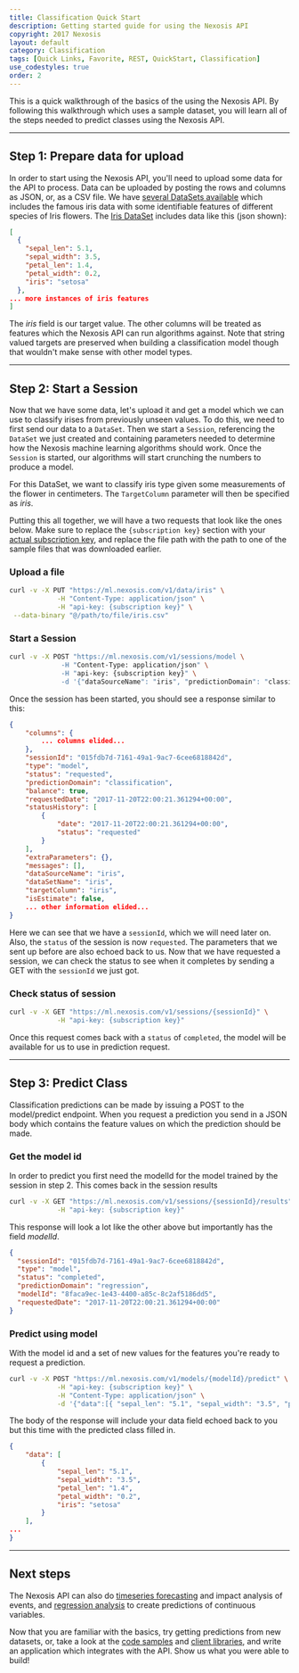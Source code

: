 ```yaml
---
title: Classification Quick Start
description: Getting started guide for using the Nexosis API
copyright: 2017 Nexosis
layout: default 
category: Classification
tags: [Quick Links, Favorite, REST, QuickStart, Classification]
use_codestyles: true
order: 2
---
```


This is a quick walkthrough of the basics of the using the Nexosis API.  By following this walkthrough which uses a sample dataset, you will learn all of the steps needed to predict classes using the Nexosis API.

------

## Step 1: Prepare data for upload

In order to start using the Nexosis API, you'll need to upload some data for the API to process. Data can be uploaded by posting the rows and columns as JSON, or, as a CSV file.  We have [several DataSets available](https://github.com/Nexosis/sampledata) which includes the famous iris data with some identifiable features of different species of Iris flowers.  The [Iris DataSet](https://github.com/Nexosis/sampledata/blob/master/iris.csv) includes data like this (json shown):

``` json
[
  {
    "sepal_len": 5.1,
    "sepal_width": 3.5,
    "petal_len": 1.4,
    "petal_width": 0.2,
    "iris": "setosa"
  },
... more instances of iris features
]
```

The *iris* field is our target value.  The other columns will be treated as features which the Nexosis API can run algorithms against. Note that string valued targets are preserved when building a classification model though that wouldn't make sense with other model types.

------

## Step 2: Start a Session

Now that we have some data, let's upload it and get a model which we can use to classify irises from previously unseen values.  To do this, we need to first send our data to a `DataSet`.  Then we start a `Session`, referencing the `DataSet` we just created and containing parameters needed to determine how the Nexosis machine learning algorithms should work.  Once the `Session` is started, our algorithms will start crunching the numbers to produce a model.

For this DataSet, we want to classify iris type given some measurements of the flower in centimeters.  The `TargetColumn` parameter will then be specified as *iris*.

Putting this all together, we will have a two requests that look like the ones below.  Make sure to replace the `{subscription key}` section with your [actual subscription key](https://developers.nexosis.com/developer), and replace the file path with the path to one of the sample files that was downloaded earlier.

### Upload a file

``` bash
curl -v -X PUT "https://ml.nexosis.com/v1/data/iris" \
            -H "Content-Type: application/json" \
            -H "api-key: {subscription key}" \
 --data-binary "@/path/to/file/iris.csv"
```

### Start a Session

``` bash
curl -v -X POST "https://ml.nexosis.com/v1/sessions/model \
             -H "Content-Type: application/json" \
             -H "api-key: {subscription key}" \
             -d '{"dataSourceName": "iris", "predictionDomain": "classification", "targetColumn": "iris"}'
```

Once the session has been started, you should see a response similar to this:

``` JSON
{
    "columns": {
        ... columns elided...
    },
    "sessionId": "015fdb7d-7161-49a1-9ac7-6cee6818842d",
    "type": "model",
    "status": "requested",
    "predictionDomain": "classification",
    "balance": true,
    "requestedDate": "2017-11-20T22:00:21.361294+00:00",
    "statusHistory": [
        {
            "date": "2017-11-20T22:00:21.361294+00:00",
            "status": "requested"
        }
    ],
    "extraParameters": {},
    "messages": [],
    "dataSourceName": "iris",
    "dataSetName": "iris",
    "targetColumn": "iris",
    "isEstimate": false,
    ... other information elided...
}

```

Here we can see that we have a `sessionId`, which we will need later on.  Also, the `status` of the session is now `requested`.  The parameters that we sent up before are also echoed back to us.  Now that we have requested a session, we can check the status to see when it completes by sending a GET with the `sessionId` we just got.

### Check status of session

``` bash
curl -v -X GET "https://ml.nexosis.com/v1/sessions/{sessionId}" \
            -H "api-key: {subscription key}"
```

Once this request comes back with a `status` of `completed`, the model will be available for us to use in prediction request.

------

## Step 3: Predict Class

Classification predictions can be made by issuing a POST to the model/predict endpoint. When you request a prediction you send in a JSON body which contains the feature values on which the prediction should be made.

### Get the model id
In order to predict you first need the modelId for the model trained by the session in step 2. This comes back in the session results

``` bash
curl -v -X GET "https://ml.nexosis.com/v1/sessions/{sessionId}/results" \
            -H "api-key: {subscription key}"
```

This response will look a lot like the other above but importantly has the field *modelId*.

``` json
{
  "sessionId": "015fdb7d-7161-49a1-9ac7-6cee6818842d",
  "type": "model",
  "status": "completed",
  "predictionDomain": "regression",
  "modelId": "8faca9ec-1e43-4400-a85c-8c2af5186dd5",
  "requestedDate": "2017-11-20T22:00:21.361294+00:00"
}
```

### Predict using model
With the model id and a set of new values for the features you're ready to request a prediction.

``` bash
curl -v -X POST "https://ml.nexosis.com/v1/models/{modelId}/predict" \
            -H "api-key: {subscription key}" \
            -H "Content-Type: application/json" \
            -d '{"data":[{ "sepal_len": "5.1", "sepal_width": "3.5", "petal_len": "1.4", "petal_width": "0.2"}] }'
```

The body of the response will include your data field echoed back to you but this time with the predicted class filled in.

``` json
{
    "data": [
        {
            "sepal_len": "5.1",
            "sepal_width": "3.5",
            "petal_len": "1.4",
            "petal_width": "0.2",
            "iris": "setosa"
        }
    ],
...
}
```

------

## Next steps

The Nexosis API can also do [timeseries forecasting](http://docs.nexosis.com/guides/quickstartguideforecast) and impact analysis of events, and [regression analysis](http://docs.nexosis.com/guides/quickstartguidepredict) to create predictions of continuous variables.

Now that you are familiar with the basics, try getting predictions from new datasets, or, take a look at the [code samples](https://github.com/Nexosis?utf8=✓&q=samples) and [client libraries](/clients), and write an application which integrates with the API.  Show us what you were able to build!
